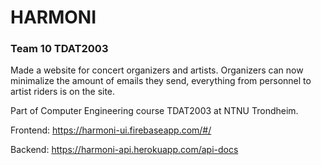 # HARMONI
### Team 10 TDAT2003

Made a website for concert organizers and artists. Organizers can now minimalize the amount of emails they send, everything from personnel to artist riders is on the site.

Part of Computer Engineering course TDAT2003 at NTNU Trondheim.

Frontend: https://harmoni-ui.firebaseapp.com/#/

Backend: https://harmoni-api.herokuapp.com/api-docs
